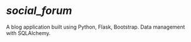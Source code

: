 # _social_forum_
A blog application built using Python, Flask, Bootstrap. Data management with SQLAlchemy.
